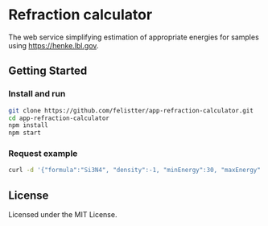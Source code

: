 # Refraction calculator
The web service simplifying estimation of appropriate energies for samples using https://henke.lbl.gov.

## Getting Started

### Install and run
```bash
git clone https://github.com/felistter/app-refraction-calculator.git
cd app-refraction-calculator
npm install
npm start
```

### Request example 
```bash
curl -d '{"formula":"Si3N4", "density":-1, "minEnergy":30, "maxEnergy":30000, "energyStep":100, "particleWidth":0.005}' -H "Content-Type: application/json" -X POST http://localhost:3000/refraction
```

## License

Licensed under the MIT License.

